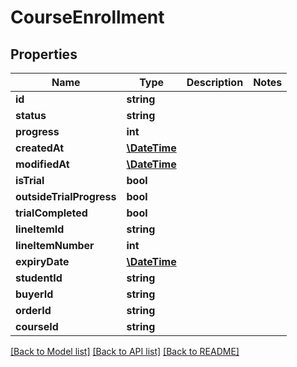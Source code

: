 # CourseEnrollment

## Properties
Name | Type | Description | Notes
------------ | ------------- | ------------- | -------------
**id** | **string** |  | 
**status** | **string** |  | 
**progress** | **int** |  | 
**createdAt** | [**\DateTime**](\DateTime.md) |  | 
**modifiedAt** | [**\DateTime**](\DateTime.md) |  | 
**isTrial** | **bool** |  | 
**outsideTrialProgress** | **bool** |  | 
**trialCompleted** | **bool** |  | 
**lineItemId** | **string** |  | 
**lineItemNumber** | **int** |  | 
**expiryDate** | [**\DateTime**](\DateTime.md) |  | 
**studentId** | **string** |  | 
**buyerId** | **string** |  | 
**orderId** | **string** |  | 
**courseId** | **string** |  | 

[[Back to Model list]](../../README.md#documentation-for-models) [[Back to API list]](../../README.md#documentation-for-api-endpoints) [[Back to README]](../../README.md)

